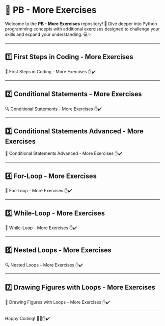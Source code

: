 # 🐍 PB - More Exercises

Welcome to the **PB - More Exercises** repository! 🎉 Dive deeper into Python programming concepts with additional exercises designed to challenge your skills and expand your understanding. 💻✨

---

## 1️⃣ First Steps in Coding - More Exercises

🚀 First Steps in Coding - More Exercises ✋✔️

---

## 2️⃣ Conditional Statements - More Exercises

🔍 Conditional Statements - More Exercises ✋✔️

---

## 3️⃣ Conditional Statements Advanced - More Exercises

🚦 Conditional Statements Advanced - More Exercises ✋✔️

---

## 4️⃣ For-Loop - More Exercises

🔄 For-Loop - More Exercises ✋✔️

---

## 5️⃣ While-Loop - More Exercises

🔁 While-Loop - More Exercises ✋✔️

---

## 6️⃣ Nested Loops - More Exercises

🔍 Nested Loops - More Exercises ✋✔️

---

## 7️⃣ Drawing Figures with Loops - More Exercises

🎨 Drawing Figures with Loops - More Exercises ✋✔️

---

Happy Coding! 🚀✨✋✔️
